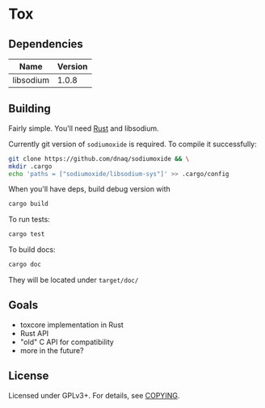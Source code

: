 # Tox


## Dependencies
| **Name** | **Version** |
|----------|-------------|
| libsodium | 1.0.8 |

## Building
Fairly simple. You'll need [Rust](http://www.rust-lang.org/) and libsodium.

Currently git version of `sodiumoxide` is required. To compile it successfully:
```bash
git clone https://github.com/dnaq/sodiumoxide && \
mkdir .cargo
echo 'paths = ["sodiumoxide/libsodium-sys"]' >> .cargo/config
```

When you'll have deps, build debug version with
```bash
cargo build
```

To run tests:
```bash
cargo test

```
To build docs:
```bash
cargo doc
```
They will be located under `target/doc/`


## Goals
 - toxcore implementation in Rust
 - Rust API
 - "old" C API for compatibility
 - more in the future?


## License

Licensed under GPLv3+. For details, see [COPYING](/COPYING).
